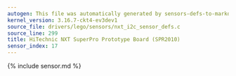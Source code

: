 ```yaml
---
autogen: This file was automatically generated by sensors-defs-to-markdown.py
kernel_version: 3.16.7-ckt4-ev3dev1
source_file: drivers/lego/sensors/nxt_i2c_sensor_defs.c
source_line: 299
title: HiTechnic NXT SuperPro Prototype Board (SPR2010)
sensor_index: 17
---
```


{% include sensor.md %}
